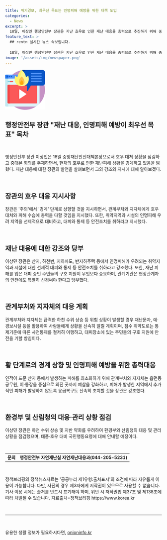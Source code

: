 ```yaml
---
title: 위기경보, 최우선 목표는 인명피해 예방을 위한 대책 도입
categories:
  - News
excerpt: >
  18일, 이상민 행정안전부 장관은 지난 호우로 인한 재난 대응을 총력으로 추진하기 위해 중앙재난안전대책본부를 주재하며 인명피해 예방을 최우선으로 삼겠다고 밝혔다. 특히 경기 북부지역을 중심으로 많은 비가 내리고 있는 상황에서 중앙재난안전대책본부를 2단계로 가동하며 범정부적 대응을 이끌어내고 있다. 또한, 취약지역과 시설에 대한 선제적 대피와 통제 조치를 취하고, 생활 불편을 겪고 있는 주민들을 위한 구호 지원도 총동원해야 한다고 당부했다.
feature_text: >
  ## rentn 실시간 뉴스 속보입니다.

  18일, 이상민 행정안전부 장관은 지난 호우로 인한 재난 대응을 총력으로 추진하기 위해 중앙재난안전대책본부를 주재하며 인명피해 예방을 최우선으로 삼겠다고 밝혔다. 특히 경기 북부지역을 중심으로 많은 비가 내리고 있는 상황에서 중앙재난안전대책본부를 2단계로 가동하며 범정부적 대응을 이끌어내고 있다. 또한, 취약지역과 시설에 대한 선제적 대피와 통제 조치를 취하고, 생활 불편을 겪고 있는 주민들을 위한 구호 지원도 총동원해야 한다고 당부했다.
image: '/assets/img/newspaper.png'
---
```


<p><img src="/assets/img/news.png" alt="rentncar 속보" /></p>

<h2 data-ke-size="size26">행정안전부 장관 "재난 대응, 인명피해 예방이 최우선 목표" 목차</h2>

<p data-ke-size="size16">&nbsp;</p>

<p data-ke-size="size16">행정안전부 장관 이상민은 18일 중앙재난안전대책본장으로서 호우 대처 상황을 점검하고 중대본 회의를 주재하면서, 현재의 호우로 인한 재난피해 상황을 경계하고 있음을 밝혔다. 재난 대응에 대한 장관의 발언을 살펴보면서 그의 강조와 지시에 대해 알아보겠다.</p>

<p data-ke-size="size16">&nbsp;</p>

<h2 data-ke-size="size24">장관의 호우 대응 지시사항</h2>

<p data-ke-size="size16">장관은 '주의'에서 '경계' 단계로 상향할 것을 지시하면서, 관계부처와 지자체에게 호우 대처와 피해 수습에 총력을 다할 것임을 지시했다. 또한, 취약지역과 시설의 인명피해 우려 지역을 선제적으로 대비하고, 대피와 통제 등 안전조치를 취하라고 지시했다.</p>

<p data-ke-size="size16">&nbsp;</p>

<h2 data-ke-size="size24">재난 대응에 대한 강조와 당부</h2>

<p data-ke-size="size16">이상민 장관은 산지, 하천변, 지하차도, 반지하주택 등에서 인명피해가 우려되는 취약지역과 시설에 대한 선제적 대피와 통제 등 안전조치를 취하라고 강조했다. 또한, 재난 피해를 입은 대피 중인 주민들의 구호 지원이 무엇보다 중요하며, 관계기관은 현장관계자의 안전에도 특별히 신경써야 한다고 당부했다. </p>

<p data-ke-size="size16">&nbsp;</p>

<h2 data-ke-size="size24">관계부처와 지자체의 대응 계획</h2>

<p data-ke-size="size16">관계부처와 지자체는 급격한 하천 수위 상승 등 위험 상황이 발생할 경우 재난문자, 예·경보시설 등을 활용하여 사람들에게 상황을 신속히 알릴 계획이며, 침수 취약도로는 통제기준에 따른 사전통제를 철저히 이행하고, 대피장소에 있는 주민들의 구호 지원에 만전을 기할 방침이다.</p>

<p data-ke-size="size16">&nbsp;</p>

<h2 data-ke-size="size24">황 단계로의 경계 상향 및 인명피해 예방을 위한 총력대응</h2>

<p data-ke-size="size16">인적이 드문 산지 등에서 발생하는 피해를 최소화하기 위해 관계부처와 지자체는 읍면동 공무원, 이·통장을 중심으로 외진 곳까지 예찰을 강화하고, 피해가 발생한 지역에서 추가적인 피해가 발생하지 않도록 응급복구도 신속히 조치할 것을 장관은 강조했다. </p>

<p data-ke-size="size16">&nbsp;</p>

<h2 data-ke-size="size24">환경부 및 산림청의 대응·관리 상황 점검</h2>

<p data-ke-size="size16">이상민 장관은 하천 수위 상승 및 지반 약화를 우려하여 환경부와 산림청의 대응 및 관리 상황을 점검했으며, 태풍·호우 대비 국민행동요령에 대해 안내할 예정이다.</p>

<p data-ke-size="size16">&nbsp;</p>

<table>
<tbody>
<tr>
<td style="text-align: center; height: 17px;"><b>문의</b></td>
<td style="text-align: center; height: 17px;"><b>행정안전부 자연재난실 자연재난대응과(044-205-5231)</b></td>
</tr>
</tbody>
</table>

<p data-ke-size="size16">&nbsp;</p>

<p data-ke-size="size16">정책브리핑의 정책뉴스자료는 '공공누리 제1유형:출처표시'의 조건에 따라 자유롭게 이용이 가능합니다. 다만, 사진의 경우 제3자에게 저작권이 있으므로 사용할 수 없습니다. 기사 이용 시에는 출처를 반드시 표기해야 하며, 위반 시 저작권법 제37조 및 제138조에 따라 처벌될 수 있습니다. <span>자료출처=정책브리핑 https://www.korea.kr</span></p>

<p data-ke-size="size16">&nbsp;</p>

<hr>

<p data-ke-size="size16">&nbsp;</p>
유용한 생활 정보가 필요하시다면, <a href="https://onioninfo.kr" rel="dofollow">onioninfo.kr</a>


